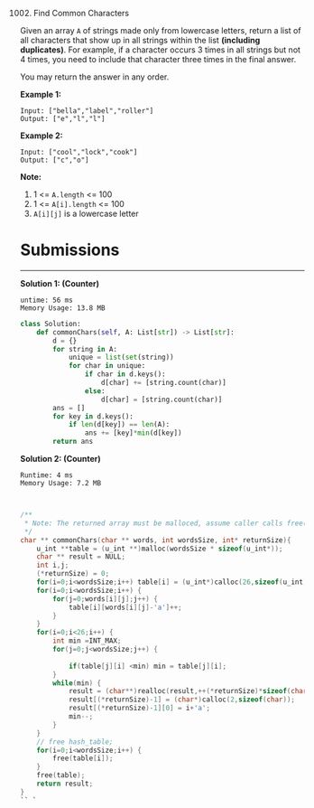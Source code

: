 1002. Find Common Characters

Given an array `A` of strings made only from lowercase letters, return a list of all characters that show up in all strings within the list **(including duplicates)**.  For example, if a character occurs 3 times in all strings but not 4 times, you need to include that character three times in the final answer.

You may return the answer in any order.

**Example 1:**
```
Input: ["bella","label","roller"]
Output: ["e","l","l"]
```

**Example 2:**
```
Input: ["cool","lock","cook"]
Output: ["c","o"]
```

**Note:**

1. 1 <= `A.length` <= 100
1. 1 <= `A[i].length` <= 100
1. `A[i][j]` is a lowercase letter

# Submissions
---
**Solution 1: (Counter)**
```
untime: 56 ms
Memory Usage: 13.8 MB
```
```python
class Solution:
    def commonChars(self, A: List[str]) -> List[str]:
        d = {}
        for string in A:
            unique = list(set(string))
            for char in unique:
                if char in d.keys():
                    d[char] += [string.count(char)]
                else:
                    d[char] = [string.count(char)]
        ans = []
        for key in d.keys():
            if len(d[key]) == len(A):
                ans += [key]*min(d[key])
        return ans
```

**Solution 2: (Counter)**
```
Runtime: 4 ms
Memory Usage: 7.2 MB
```
```c


/**
 * Note: The returned array must be malloced, assume caller calls free().
 */
char ** commonChars(char ** words, int wordsSize, int* returnSize){
    u_int **table = (u_int **)malloc(wordsSize * sizeof(u_int*));
    char ** result = NULL;
    int i,j;
    (*returnSize) = 0;
    for(i=0;i<wordsSize;i++) table[i] = (u_int*)calloc(26,sizeof(u_int));
    for(i=0;i<wordsSize;i++) {
        for(j=0;words[i][j];j++) {
            table[i][words[i][j]-'a']++;
        }
    }
    for(i=0;i<26;i++) {
        int min =INT_MAX;
        for(j=0;j<wordsSize;j++) {
            
            if(table[j][i] <min) min = table[j][i];
        }
        while(min) {
            result = (char**)realloc(result,++(*returnSize)*sizeof(char*));
            result[(*returnSize)-1] = (char*)calloc(2,sizeof(char));
            result[(*returnSize)-1][0] = i+'a';
            min--;
        }
    }
    // free hash_table;
    for(i=0;i<wordsSize;i++) {
        free(table[i]);
    }
    free(table);
    return result;
}
`` `
